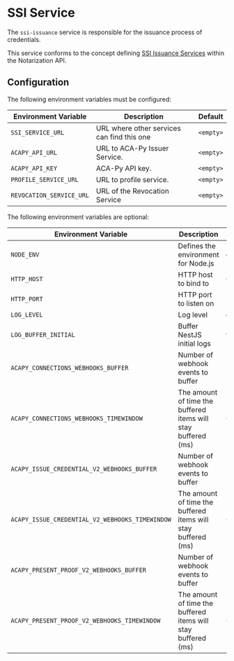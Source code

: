 # SSI Service

The `ssi-issuance` service is responsible for the issuance process of credentials.

This service conforms to the concept defining [SSI Issuance Services](../../developer/extension-ssi-issuance-services.md) within the Notarization API.

## Configuration

The following environment variables must be configured:

| Environment Variable     | Description                                | Default   |
| ------------------------ | ------------------------------------------ | --------- |
| `SSI_SERVICE_URL`        | URL where other services can find this one | `<empty>` |
| `ACAPY_API_URL`          | URL to ACA-Py Issuer Service.              | `<empty>` |
| `ACAPY_API_KEY`          | ACA-Py API key.                            | `<empty>` |
| `PROFILE_SERVICE_URL`    | URL to profile service.                    | `<empty>` |
| `REVOCATION_SERVICE_URL` | URL of the Revocation Service              | `<empty>` |

The following environment variables are optional:

| Environment Variable                            | Description                                                   | Default     |
|-------------------------------------------------|---------------------------------------------------------------|-------------|
| `NODE_ENV`                                      | Defines the environment for Node.js                           | development |
| `HTTP_HOST`                                     | HTTP host to bind to                                          | 0.0.0.0     |
| `HTTP_PORT`                                     | HTTP port to listen on                                        | 8180        |
| `LOG_LEVEL`                                     | Log level                                                     | error       |
| `LOG_BUFFER_INITIAL`                            | Buffer NestJS initial logs                                    | true        |
| `ACAPY_CONNECTIONS_WEBHOOKS_BUFFER`             | Number of webhook events to buffer                            | 100         |
| `ACAPY_CONNECTIONS_WEBHOOKS_TIMEWINDOW`         | The amount of time the buffered items will stay buffered (ms) | 60000       |
| `ACAPY_ISSUE_CREDENTIAL_V2_WEBHOOKS_BUFFER`     | Number of webhook events to buffer                            | 100         |
| `ACAPY_ISSUE_CREDENTIAL_V2_WEBHOOKS_TIMEWINDOW` | The amount of time the buffered items will stay buffered (ms) | 60000       |
| `ACAPY_PRESENT_PROOF_V2_WEBHOOKS_BUFFER`        | Number of webhook events to buffer                            | 100         |
| `ACAPY_PRESENT_PROOF_V2_WEBHOOKS_TIMEWINDOW`    | The amount of time the buffered items will stay buffered (ms) | 60000       |
